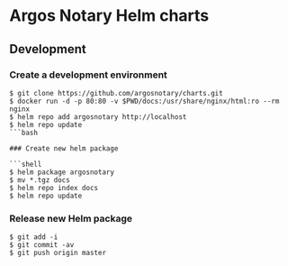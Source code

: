 # Argos Notary Helm charts

## Development

### Create a development environment

```shell
$ git clone https://github.com/argosnotary/charts.git
$ docker run -d -p 80:80 -v $PWD/docs:/usr/share/nginx/html:ro --rm nginx
$ helm repo add argosnotary http://localhost
$ helm repo update
```bash

### Create new helm package

```shell
$ helm package argosnotary
$ mv *.tgz docs
$ helm repo index docs
$ helm repo update
```

### Release new Helm package

```shell
$ git add -i
$ git commit -av
$ git push origin master
```